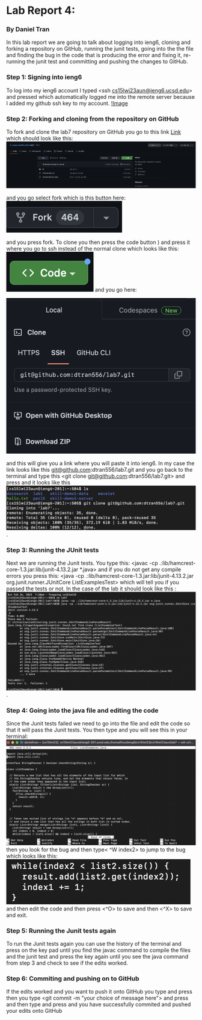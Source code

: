 # Lab Report 4:
### By Daniel Tran


In this lab report we are going to talk about logging into ieng6, cloning and forking a repository on GitHub, running the junit tests, going into the the file and finding the bug in the code that is producing the error and fixing it, re-running the junit test and committing and pushing the changes to GitHub.

### Step 1: Signing into ieng6
To log into my ieng6 account I typed <ssh cs15lwi23aun@ieng6.ucsd.edu> and pressed <enter> which automatically logged me into the remote server because I added my github ssh key to my account.
[!Image](/images/terminalSignIn.png)


### Step 2: Forking and cloning from the repository on GitHub
To fork and clone the lab7 repository on GitHub you go to this link [Link](https://github.com/ucsd-cse15l-w23/lab7) which should look like this: 
  ![Image](/images/lab7Repo.png)
  
  and you go select fork which is this button here:
  ![Image](/images/fork.png) 
  
  and you press fork.
To clone you then press the code button ) and press it where you go to ssh instead of the normal clone which looks like this: 
  ![Image](/images/clone.png)
  and you go here: 
  
  
  ![Image](/images/sshClone.png) 
  
  
  and this will give you a link where you will paste it into ieng6. In my case the link looks like this git@github.com:dtran556/lab7.git and you go back to the terminal and type this <git clone git@github.com:dtran556/lab7.git> and press <enter> and it looks like this 
  ![Image](/images/terminalClone.png).


### Step 3: Running the JUnit tests
Next we are running the Junit tests. You type this: <cd lab7> <enter> <ls> <javac -cp .:lib/hamcrest-core-1.3.jar:lib/junit-4.13.2.jar *.java> and if you do not get any compile errors you press this: <java -cp .:lib/hamcrest-core-1.3.jar:lib/junit-4.13.2.jar org.junit.runner.JUnitCore ListExamplesTest> which will tell you if you passed the tests or not. In the case of the lab it should look like this : 
  ![Image](/images/failTestClone.png).


### Step 4: Going into the java file and editing the code
Since the Junit tests failed we need to go into the file and edit the code so that it will pass the Junit tests. You then type <nano ListExamples.java> and you will see this in your terminal:![Image](/images/nano.png)  
  then you look for the bug and then type< ^W index2> to jump to the bug which looks like this:
  ![Image](/images/nanoBug.png) 
  and then edit the code and then press <^O> to save and then <^X> <enter> to save and exit.


### Step 5: Running the Junit tests again
  To run the Junit tests again you can use the history of the terminal and press <up> on the key pad until you find the javac command to compile the files and the junit test and press the <up> key again until you see the java command from step 3 and check to see if the edits worked.


### Step 6: Commiting and pushing on to GitHub
  If the edits worked and you want to push it onto GitHub you type <git add ListExamples.java> and press <enter> then you type <git commit -m "your choice of message here"> and press <enter> and then type <git push> and press <enter> and you have successfully commited and pushed your edits onto GitHub

